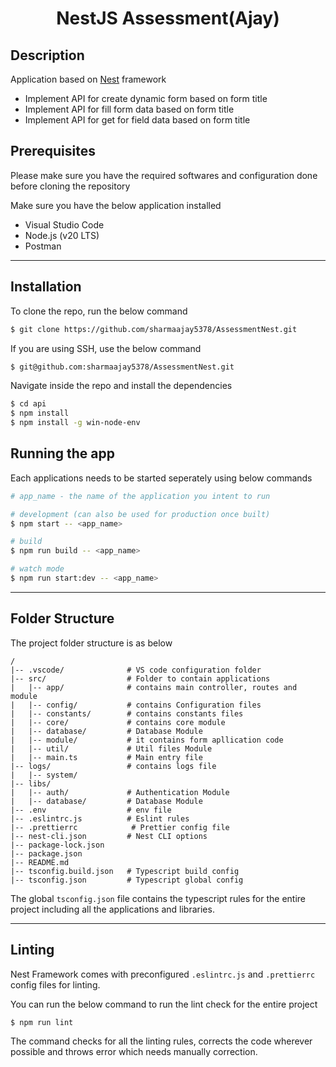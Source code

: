 <h1 align="center">NestJS Assessment(Ajay)</h1>

## Description

Application based on [Nest](https://github.com/nestjs/nest) framework

-	Implement API for create dynamic form based on form title
-	Implement API for fill form data based on form title
-	Implement API for get for field data based on form title

## Prerequisites

Please make sure you have the required softwares and configuration done before cloning the repository

Make sure you have the below application installed

- Visual Studio Code
- Node.js (v20 LTS)
- Postman

---

## Installation

To clone the repo, run the below command

```bash
$ git clone https://github.com/sharmaajay5378/AssessmentNest.git
```

If you are using SSH, use the below command

```bash
$ git@github.com:sharmaajay5378/AssessmentNest.git
```

Navigate inside the repo and install the dependencies

```bash
$ cd api
$ npm install
$ npm install -g win-node-env
```

## Running the app

Each applications needs to be started seperately using below commands

```bash
# app_name - the name of the application you intent to run

# development (can also be used for production once built)
$ npm start -- <app_name>

# build
$ npm run build -- <app_name>

# watch mode
$ npm run start:dev -- <app_name>
```

---

## Folder Structure

The project folder structure is as below

```
/
|-- .vscode/              # VS code configuration folder
|-- src/                  # Folder to contain applications
|   |-- app/              # contains main controller, routes and module
|   |-- config/           # contains Configuration files
|   |-- constants/        # contains constants files
|   |-- core/             # contains core module
|   |-- database/         # Database Module
|   |-- module/           # it contains form apllication code
|   |-- util/             # Util files Module
|   |-- main.ts           # Main entry file
|-- logs/                 # contains logs file
|   |-- system/
|-- libs/
|   |-- auth/             # Authentication Module
|   |-- database/         # Database Module
|-- .env                  # env file
|-- .eslintrc.js          # Eslint rules
|-- .prettierrc            # Prettier config file
|-- nest-cli.json         # Nest CLI options
|-- package-lock.json
|-- package.json
|-- README.md
|-- tsconfig.build.json   # Typescript build config
|-- tsconfig.json         # Typescript global config
```

The global `tsconfig.json` file contains the typescript rules for the entire project including all the applications and libraries. 

---

## Linting

Nest Framework comes with preconfigured `.eslintrc.js` and `.prettierrc` config files for linting.

You can run the below command to run the lint check for the entire project

```sh
$ npm run lint
```

The command checks for all the linting rules, corrects the code wherever possible and throws error which needs manually correction.
